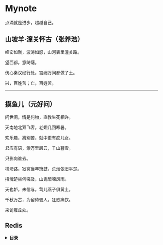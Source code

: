 # Mynote

点滴就是进步，超越自己。

## 山坡羊·潼关怀古（张养浩）

峰峦如聚，波涛如怒，山河表里潼关路。

望西都，意踌躇。

伤心秦汉经行处，宫阙万间都做了土。

兴，百姓苦；亡，百姓苦。

---

## 摸鱼儿（元好问）

问世间，情是何物，直教生死相许。

天南地北双飞客，老翅几回寒暑。

欢乐趣，离别苦，就中更有痴儿女。

君应有语，渺万里层云，千山暮雪。

只影向谁去。

横汾路，寂寞当年箫鼓，荒烟依旧平楚。

招魂楚些何嗟及，山鬼暗啼风雨。

天也妒，未信与，莺儿燕子俱黄土。

千秋万古，为留待骚人，狂歌痛饮。

来访雁丘处。

## Redis
<details>
<summary><b>目录</b></summary>

* [字符串](传说部分/人物传说/赵武灵王.md)
* [哈希表](传说部分/人物传说/刘秀封树.md)
* [列表](传说部分/人物传说/李存孝的传说故事.md)
* [有序集合](传说部分/人物传说/李存孝传说四则.md)
* [HyperLogLog](传说部分/人物传说/李存孝和“嗡嗡石”.md)
* [Stream](传说部分/人物传说/李存孝和“嗡嗡石”.md)
* [持久化](传说部分/人物传说/李存孝的脚印.md)
* [复制](传说部分/人物传说/李存孝的脚印.md)
* [配置选项](传说部分/人物传说/李存孝的脚印.md)
</details>

